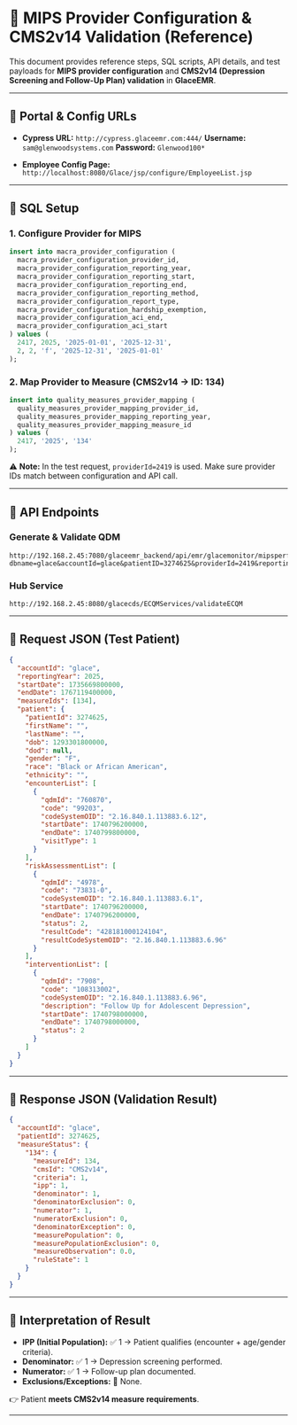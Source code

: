 # 📘 MIPS Provider Configuration & CMS2v14 Validation (Reference)

This document provides reference steps, SQL scripts, API details, and test payloads for **MIPS provider configuration** and **CMS2v14 (Depression Screening and Follow-Up Plan) validation** in **GlaceEMR**.

---

## 🔹 Portal & Config URLs

* **Cypress URL:**
  `http://cypress.glaceemr.com:444/`
  **Username:** `sam@glenwoodsystems.com`
  **Password:** `Glenwood100*`

* **Employee Config Page:**
  `http://localhost:8080/Glace/jsp/configure/EmployeeList.jsp`

---

## 🔹 SQL Setup

### 1. Configure Provider for MIPS

```sql
insert into macra_provider_configuration (
  macra_provider_configuration_provider_id,
  macra_provider_configuration_reporting_year,
  macra_provider_configuration_reporting_start,
  macra_provider_configuration_reporting_end,
  macra_provider_configuration_reporting_method,
  macra_provider_configuration_report_type,
  macra_provider_configuration_hardship_exemption,
  macra_provider_configuration_aci_end,
  macra_provider_configuration_aci_start
) values (
  2417, 2025, '2025-01-01', '2025-12-31',
  2, 2, 'f', '2025-12-31', '2025-01-01'
);
```

### 2. Map Provider to Measure (CMS2v14 → ID: 134)

```sql
insert into quality_measures_provider_mapping (
  quality_measures_provider_mapping_provider_id,
  quality_measures_provider_mapping_reporting_year,
  quality_measures_provider_mapping_measure_id
) values (
  2417, '2025', '134'
);
```

⚠️ **Note:** In the test request, `providerId=2419` is used. Make sure provider IDs match between configuration and API call.

---

## 🔹 API Endpoints

### Generate & Validate QDM

```
http://192.168.2.45:7080/glaceemr_backend/api/emr/glacemonitor/mipsperformance/generateAndValidateQDM?dbname=glace&accountId=glace&patientID=3274625&providerId=2419&reportingYear=2025
```

### Hub Service

```
http://192.168.2.45:8080/glacecds/ECQMServices/validateECQM
```

---

## 🔹 Request JSON (Test Patient)

```json
{
  "accountId": "glace",
  "reportingYear": 2025,
  "startDate": 1735669800000,
  "endDate": 1767119400000,
  "measureIds": [134],
  "patient": {
    "patientId": 3274625,
    "firstName": "",
    "lastName": "",
    "dob": 1293301800000,
    "dod": null,
    "gender": "F",
    "race": "Black or African American",
    "ethnicity": "",
    "encounterList": [
      {
        "qdmId": "760870",
        "code": "99203",
        "codeSystemOID": "2.16.840.1.113883.6.12",
        "startDate": 1740796200000,
        "endDate": 1740799800000,
        "visitType": 1
      }
    ],
    "riskAssessmentList": [
      {
        "qdmId": "4978",
        "code": "73831-0",
        "codeSystemOID": "2.16.840.1.113883.6.1",
        "startDate": 1740796200000,
        "endDate": 1740796200000,
        "status": 2,
        "resultCode": "428181000124104",
        "resultCodeSystemOID": "2.16.840.1.113883.6.96"
      }
    ],
    "interventionList": [
      {
        "qdmId": "7908",
        "code": "108313002",
        "codeSystemOID": "2.16.840.1.113883.6.96",
        "description": "Follow Up for Adolescent Depression",
        "startDate": 1740798000000,
        "endDate": 1740798000000,
        "status": 2
      }
    ]
  }
}
```

---

## 🔹 Response JSON (Validation Result)

```json
{
  "accountId": "glace",
  "patientId": 3274625,
  "measureStatus": {
    "134": {
      "measureId": 134,
      "cmsId": "CMS2v14",
      "criteria": 1,
      "ipp": 1,
      "denominator": 1,
      "denominatorExclusion": 0,
      "numerator": 1,
      "numeratorExclusion": 0,
      "denominatorException": 0,
      "measurePopulation": 0,
      "measurePopulationExclusion": 0,
      "measureObservation": 0.0,
      "ruleState": 1
    }
  }
}
```

---

## 🔹 Interpretation of Result

* **IPP (Initial Population):** ✅ 1 → Patient qualifies (encounter + age/gender criteria).
* **Denominator:** ✅ 1 → Depression screening performed.
* **Numerator:** ✅ 1 → Follow-up plan documented.
* **Exclusions/Exceptions:** 🚫 None.

👉 Patient **meets CMS2v14 measure requirements**.

---

